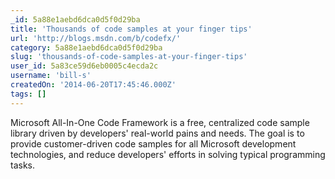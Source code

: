 ```yaml
---
_id: 5a88e1aebd6dca0d5f0d29ba
title: 'Thousands of code samples at your finger tips'
url: 'http://blogs.msdn.com/b/codefx/'
category: 5a88e1aebd6dca0d5f0d29ba
slug: 'thousands-of-code-samples-at-your-finger-tips'
user_id: 5a83ce59d6eb0005c4ecda2c
username: 'bill-s'
createdOn: '2014-06-20T17:45:46.000Z'
tags: []
---
```


Microsoft All-In-One Code Framework is a free, centralized code sample library driven by developers' real-world pains and needs. The goal is to provide customer-driven code samples for all Microsoft development technologies, and reduce developers' efforts in solving typical programming tasks.
